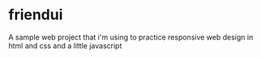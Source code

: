 # friendui
A sample web project that i'm using to practice responsive web design in html and css and a little javascript
